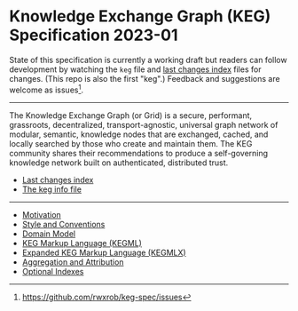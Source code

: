 # Knowledge Exchange Graph (KEG) Specification 2023-01

State of this specification is currently a working draft but readers can follow development by watching the `keg` file and [last changes index](/dex) files for changes. (This repo is also the first "keg".) Feedback and suggestions are welcome as issues[^1].

----

The Knowledge Exchange Graph (or Grid) is a secure, performant, grassroots, decentralized, transport-agnostic, universal graph network of modular, semantic, knowledge nodes that are exchanged, cached, and locally searched by those who create and maintain them. The KEG community shares their recommendations to produce a self-governing knowledge network built on authenticated, distributed trust.

* [Last changes index](dex)
* [The keg info file](keg)

----

* [Motivation](28)
* [Style and Conventions](37)
* [Domain Model](10)
* [KEG Markup Language (KEGML)](50)
* [Expanded KEG Markup Language (KEGMLX)](17)
* [Aggregation and Attribution](5)
* [Optional Indexes](64)

[^1]: https://github.com/rwxrob/keg-spec/issues
